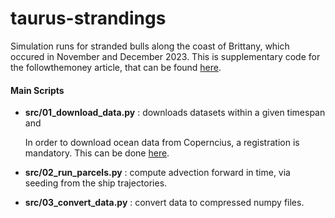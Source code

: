 # taurus-strandings
Simulation runs for stranded bulls along the coast of Brittany, which occured in November and December 2023.
This is supplementary code for the followthemoney article, that can be found [here](www.ftm.nl). 

#### Main Scripts


- **src/01_download_data.py** : downloads datasets within a given timespan and 

    In order to download ocean data from Coperncius, a registration is mandatory. This can be done [here](https://data.marine.copernicus.eu/register).

- **src/02_run_parcels.py** : compute advection forward in time, via seeding from the ship trajectories.

- **src/03_convert_data.py** : convert data to compressed numpy files.
